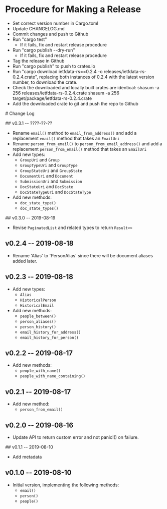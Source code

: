 #  Procedure for Making a Release

 - Set correct version number in Cargo.toml
 - Update CHANGELOG.md
 - Commit changes and push to Github
 - Run "cargo test"
   - If it fails, fix and restart release procedure
 - Run "cargo publish --dry-run"
   - If it fails, fix and restart release procedure
 - Tag the release in Github
 - Run "cargo publish" to push to crates.io
 - Run "cargo download ietfdata-rs==0.2.4 -o releases/ietfdata-rs-0.2.4.crate",
   replacing both instances of 0.2.4 with the latest version number, to
   download the crate.
 - Check the downloaded and locally built crates are identical:
     shasum -a 256 releases/ietfdata-rs-0.2.4.crate
     shasum -a 256 target/package/ietfdata-rs-0.2.4.crate
 - Add the downloaded crate to git and push the repo to Github
  


# Change Log

## v0.3.1 -- ????-??-??

 - Rename `email()` method to `email_from_address()` and add
   a replacement `email()` method that takes an `EmailUri`
 - Rename `person_from_email()` to `person_from_email_address()`
   and add a replacement `person_from_email()` method that takes
   an `EmailUri`
 - Add new types:
    - `GroupUri`        and `Group`
    - `GroupTypeUri`    and `GroupType`
    - `GroupStateUri`   and `GroupState`
    - `DocumentUri`     and `Document`
    - `SubmissionUri`   and `Submission`
    - `DocStateUri`     and `DocState`
    - `DocStateTypeUri` and `DocStateType`
 - Add new methods:
    - `doc_state_type()`
    - `doc_state_types()`


## v0.3.0 -- 2019-08-19

 - Revise `PaginatedList` and related types to return `Result<>`


## v0.2.4 -- 2019-08-18

 - Rename 'Alias' to 'PersonAlias' since there will be document aliases
   added later.


## v0.2.3 -- 2019-08-18

 - Add new types:
    - `Alias`
    - `HistoricalPerson`
    - `HistoricalEmail`
 - Add new methods:
    - `people_between()`
    - `person_aliases()`
    - `person_history()`
    - `email_history_for_address()` 
    - `email_history_for_person()`


## v0.2.2 -- 2019-08-17

 - Add new methods:
    - `people_with_name()`
    - `people_with_name_containing()`


## v0.2.1 -- 2019-08-17

 - Add new method:
    - `person_from_email()`


## v0.2.0 -- 2019-08-16

 - Update API to return custom error and not panic!() on failure.


## v0.1.1 -- 2019-08-10

 - Add metadata


## v0.1.0 -- 2019-08-10

 - Initial version, implementing the following methods:
    - `email()`
    - `person()`
    - `people()`

